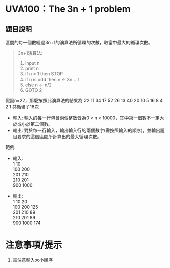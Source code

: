 # UVA100：The 3n + 1 problem 
## 題目說明
區間的每一個數經過3n+1的演算法所循環的次數，取當中最大的循環次數。

> 3n+1演算法:  
> 1. input n
> 2. print n
> 3. if n = 1 then STOP
> 4. if n is odd then n ← 3n + 1
> 5. else n ← n/2
> 6. GOTO 2

假設n=22，那麼按照此演算法的結果為
22 11 34 17 52 26 13 40 20 10 5 16 8 4 2 1
共循環了16次

- 輸入: 輸入的每一行包含兩個整數皆為0 < n < 10000，其中第一個數不一定大於或小於第二個數。
- 輸出: 對於每一行輸入，輸出輸入行的兩個數字(需按照輸入的順序)，並輸出題目要求的這個區間所計算出的最大循環次數。

範例:
- 輸入:  
1 10  
100 200  
201 210  
210 201  
900 1000  

- 輸出:  
1 10 20  
100 200 125  
201 210 89  
210 201 89  
900 1000 174  

# 注意事項/提示
1. 需注意輸入大小順序